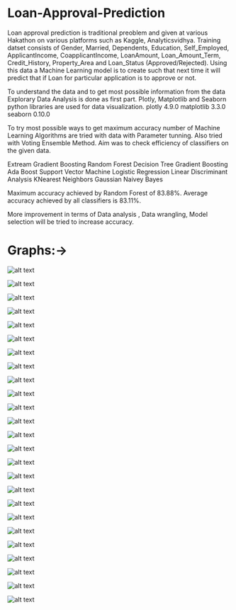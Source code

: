 # Loan-Approval-Prediction

Loan approval prediction is traditional preoblem and given at various Hakathon on various platforms such as Kaggle, Analyticsvidhya. 
Training datset consists of Gender, Married,	Dependents,	Education,	Self_Employed,	ApplicantIncome,	CoapplicantIncome,	LoanAmount,	Loan_Amount_Term,	Credit_History,	Property_Area and Loan_Status (Approved/Rejected). Using this data a Machine Learning model is to create such that next time it will predict that if Loan for particular application is to approve or not. 

To understand the data and to get most possible information from the data Explorary Data Analysis is done as first part. 
Plotly, Matplotlib and Seaborn python libraries are used for data visualization. 
plotly 4.9.0
matplotlib 3.3.0
seaborn 0.10.0

To try most possible ways to get maximum accuracy number of Machine Learning Algorithms are tried with data with Parameter tunning.
Also tried with Voting Ensemble Method. Aim was to check efficiency of classifiers on the given data.

Extream Gradient Boosting
Random Forest
Decision Tree
Gradient Boosting
Ada Boost
Support Vector Machine
Logistic Regression
Linear Discriminant Analysis
KNearest Neighbors
Gaussian Naivey Bayes

Maximum accuracy achieved by Random Forest of 83.88%.
Average accuracy achieved by all classifiers is 83.11%.

More improvement in terms of Data analysis , Data wrangling, Model selection will be tried to increase accuracy.

# Graphs:->

![alt text](https://github.com/THARAGESHWARAN-SATHYAMOORTHY/Loan-Approval-Prediction/blob/master/Graphs/Screenshot%20(114).png)

![alt text](https://github.com/THARAGESHWARAN-SATHYAMOORTHY/Loan-Approval-Prediction/blob/master/Graphs/Screenshot%20(115).png)

![alt text](https://github.com/THARAGESHWARAN-SATHYAMOORTHY/Loan-Approval-Prediction/blob/master/Graphs/Screenshot%20(116).png)

![alt text](https://github.com/THARAGESHWARAN-SATHYAMOORTHY/Loan-Approval-Prediction/blob/master/Graphs/Screenshot%20(117).png)

![alt text](https://github.com/THARAGESHWARAN-SATHYAMOORTHY/Loan-Approval-Prediction/blob/master/Graphs/Screenshot%20(118).png)

![alt text](https://github.com/THARAGESHWARAN-SATHYAMOORTHY/Loan-Approval-Prediction/blob/master/Graphs/Screenshot%20(119).png)

![alt text](https://github.com/THARAGESHWARAN-SATHYAMOORTHY/Loan-Approval-Prediction/blob/master/Graphs/Screenshot%20(120).png)

![alt text](https://github.com/THARAGESHWARAN-SATHYAMOORTHY/Loan-Approval-Prediction/blob/master/Graphs/Screenshot%20(121).png)

![alt text](https://github.com/THARAGESHWARAN-SATHYAMOORTHY/Loan-Approval-Prediction/blob/master/Graphs/Screenshot%20(122).png)

![alt text](https://github.com/THARAGESHWARAN-SATHYAMOORTHY/Loan-Approval-Prediction/blob/master/Graphs/Screenshot%20(123).png)

![alt text](https://github.com/THARAGESHWARAN-SATHYAMOORTHY/Loan-Approval-Prediction/blob/master/Graphs/Screenshot%20(124).png)

![alt text](https://github.com/THARAGESHWARAN-SATHYAMOORTHY/Loan-Approval-Prediction/blob/master/Graphs/Screenshot%20(125).png)

![alt text](https://github.com/THARAGESHWARAN-SATHYAMOORTHY/Loan-Approval-Prediction/blob/master/Graphs/Screenshot%20(126).png)

![alt text](https://github.com/THARAGESHWARAN-SATHYAMOORTHY/Loan-Approval-Prediction/blob/master/Graphs/Screenshot%20(127).png)

![alt text](https://github.com/THARAGESHWARAN-SATHYAMOORTHY/Loan-Approval-Prediction/blob/master/Graphs/Screenshot%20(128).png)

![alt text](https://github.com/THARAGESHWARAN-SATHYAMOORTHY/Loan-Approval-Prediction/blob/master/Graphs/Screenshot%20(129).png)

![alt text](https://github.com/THARAGESHWARAN-SATHYAMOORTHY/Loan-Approval-Prediction/blob/master/Graphs/Screenshot%20(130).png)

![alt text](https://github.com/THARAGESHWARAN-SATHYAMOORTHY/Loan-Approval-Prediction/blob/master/Graphs/Screenshot%20(131).png)

![alt text](https://github.com/THARAGESHWARAN-SATHYAMOORTHY/Loan-Approval-Prediction/blob/master/Graphs/Screenshot%20(132).png)

![alt text](https://github.com/THARAGESHWARAN-SATHYAMOORTHY/Loan-Approval-Prediction/blob/master/Graphs/Screenshot%20(133).png)

![alt text](https://github.com/THARAGESHWARAN-SATHYAMOORTHY/Loan-Approval-Prediction/blob/master/Graphs/Screenshot%20(134).png)

![alt text](https://github.com/THARAGESHWARAN-SATHYAMOORTHY/Loan-Approval-Prediction/blob/master/Graphs/Screenshot%20(135).png)

![alt text](https://github.com/THARAGESHWARAN-SATHYAMOORTHY/Loan-Approval-Prediction/blob/master/Graphs/Screenshot%20(136).png)

![alt text](https://github.com/THARAGESHWARAN-SATHYAMOORTHY/Loan-Approval-Prediction/blob/master/Graphs/Screenshot%20(137).png)

![alt text](https://github.com/THARAGESHWARAN-SATHYAMOORTHY/Loan-Approval-Prediction/blob/master/Graphs/Screenshot%20(138).png)

